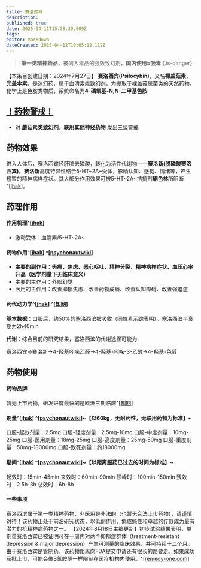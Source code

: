 ```yaml
---
title: 赛洛西宾
description: 
published: true
date: 2025-04-11T15:58:39.009Z
tags: 
editor: markdown
dateCreated: 2025-04-12T10:05:12.112Z
---
```


> **第一类精神药品**，被列入毒品的强效致幻剂，**国内使用=吸毒**
{.is-danger}

【本条目创建日期：2024年7月27日】
**赛洛西宾(Psilocybin)**，又名**裸盖菇素**、**光盖伞素**，是迷幻药，属于血清素能致幻剂，为提取于裸盖菇属菌类的天然药物。化学上是色胺类物质，系统命名为**4-磷氧基-N,N-二甲基色胺**
## [！药物警戒！](/drug/%E8%8D%AF%E7%89%A9%E8%AD%A6%E6%88%92/)
- 对 **蘑菇素类致幻剂，联用其他神经药物** 发出三级警戒
## 药物效果

进入人体后，赛洛西宾经肝脏去磷酸，转化为活性代谢物——**赛洛新(脱磷酸赛洛西宾)**。**赛洛新**高度特异性结合5-HT~2A~受体，影响认知、感觉、情绪等，产生短暂的精神病样症状。其大部分作用效果可被5-HT~2A~拮抗剂**酮色林**所阻断^[[jhak](http://jhak.com/uploadfile/2021/1219/20211219104947754.pdf)]。

## 药理作用
#### 作用机理^[[jhak](http://jhak.com/uploadfile/2021/1219/20211219104947754.pdf)] 
- 激动受体：血清素/5-HT~2A~
#### 药物作用^[[jhak](http://jhak.com/uploadfile/2021/1219/20211219104947754.pdf)] ^[[psychonautwiki](https://m.psychonautwiki.org/wiki/Psilocybin_mushrooms)]
- **主要的副作用：头痛、焦虑、恶心呕吐、精神分裂、精神病样症状、血压心率升高（医学剂量下无临床意义）**
- 主要的主作用：外部幻觉
- 医用的主作用：改善抑郁焦虑、改善药物成瘾、改善认知障碍、改善强迫症

#### 药代动力学^[[jhak](http://jhak.com/uploadfile/2021/1219/20211219104947754.pdf)] ^[[知网](https://kns.cnki.net/kcms2/article/abstract?v=wRD08hUPYgy4nowZqKzKcnlKhj3rzgm5-3RyYdsIAwfAszENIouqux-Y-Oq0MZG3tOYT1FhDahUQVhvjTbJKM_ldZwbbB7PihFVd_ewrU8bUUWKH-EskSCuZS2GbRp4pO2KsZKnZEUM9-HNDXaQ6XOk1g1lqZZ-xUwf1u8KKKnbzpQJVp5GCAcqIEaK7Ri7MPzw-2chI7rk=&uniplatform=NZKPT&language=CHS)]
**基本数据**：口服后，约50%的塞洛西滨被吸收（同位素示踪表明）。塞洛西滨半衰期为2h40min

**代谢**：综合目前的研究结果，塞洛西滨的代谢途径可能为:

赛洛西宾→赛洛新→4-羟基吲哚乙醛→4-羟基-吲哚-3-乙酸→4-羟基-色醇
## 药物使用
#### 药物品牌
暂无上市药物，研发进度最快的是欧洲三期临床^[[知网](https://kns.cnki.net/kcms2/article/abstract?v=wRD08hUPYgy4nowZqKzKcnlKhj3rzgm5-3RyYdsIAwfAszENIouqux-Y-Oq0MZG3tOYT1FhDahUQVhvjTbJKM_ldZwbbB7PihFVd_ewrU8bUUWKH-EskSCuZS2GbRp4pO2KsZKnZEUM9-HNDXaQ6XOk1g1lqZZ-xUwf1u8KKKnbzpQJVp5GCAcqIEaK7Ri7MPzw-2chI7rk=&uniplatform=NZKPT&language=CHS)]
#### 剂量^[[jhak](http://jhak.com/uploadfile/2021/1219/20211219104947754.pdf)] ^[[psychonautwiki](https://m.psychonautwiki.org/wiki/Psilocybin_mushrooms)]~【以60kg，无耐药性，无联用药物为标准】~

口服-起效剂量：2.5mg
口服-轻度剂量：2.5mg-10mg
口服-中度剂量：10mg-25mg
口服-医用剂量：18mg-25mg
口服-高度剂量：25mg-50mg
口服-重度剂量：50mg-18000mg
口服-致死剂量：约18000mg

#### 期间^[[jhak](http://jhak.com/uploadfile/2021/1219/20211219104947754.pdf)] ^[[psychonautwiki](https://m.psychonautwiki.org/wiki/Psilocybin_mushrooms)]~【以距离服药已过去的时间为标准】~
起效时：15min-45min
来效时：60min-90min
顶峰时：100min-150min
残效时：2.5h-3h
总效时：6h-8h

#### 一些事项 ####

赛洛西滨属于第一类精神药物，非医用是非法的（也暂无合法上市药物），请谨慎对待！该药物正处于前沿研究状态，以低副作用、低成瘾性和卓越的疗效成为最有潜力的抗精神病药物之一。
【2024年8月18日主编更新】初步试验结果表明，单剂量赛洛西宾已被证明可在一周内对两个抑郁症群体（treatment-resistant depression & major depression）产生可测量的临床效果，并可持续十二个月。由于赛洛西宾是管制药，该药物距离向FDA提交申请还有很长的路要走。如果成功获批上市，可能会像S氯胺酮一样限制在医疗机构内使用。^[[remedy-one.com](https://remedy-one.com/what-is-a-cough-medicine-doing-in-my-anti-depressant/)]
